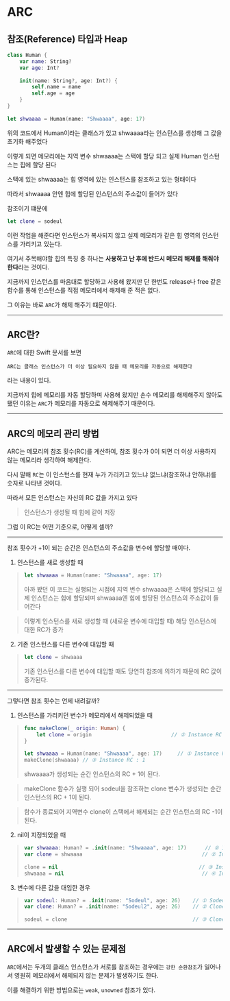 # ARC

## 참조(Reference) 타입과 Heap

```swift
class Human {
    var name: String?
    var age: Int?
    
    init(name: String?, age: Int?) {
        self.name = name
        self.age = age
    }
}
 
let shwaaaa = Human(name: "Shwaaaa", age: 17)
```

위의 코드에서 Human이라는 클래스가 있고 shwaaaa라는 인스턴스를 생성해 그 값을 초기화 해주었다

이렇게 되면 메모리에는 지역 변수 shwaaaa는 스택에 할당 되고 실제 Human 인스턴스는 힙에 할당 된다

스택에 있는 shwaaaa는 힙 영역에 있는 인스턴스를 참조하고 있는 형태이다

따라서 shwaaaa 안엔 힙에 할당된 인스턴스의 주소값이 들어가 있다

참조이기 떄문에 

```swift
let clone = sodeul
```

이런 작업을 해준다면 인스턴스가 복사되지 않고 실제 메모리가 같은 힙 영역의 인스턴스를 가리키고 있는다.

여기서 주목해야할 힙의 특징 중 하나는 **사용하고 난 후에 반드시 메모리 해제를 해줘야한다**라는 것이다.

지금까지 인스턴스를 마음대로 할당하고 사용해 왔지만 단 한번도 release나 free 같은 함수를 통해 인스턴스를 직접 메모리에서 해제해 준 적은 없다.

그 이유는 바로 `ARC`가 해제 해주기 떄문이다.

***

## ARC란?

`ARC`에 대한 Swift 문서를 보면

```
ARC는 클래스 인스턴스가 더 이상 필요하지 않을 때 메모리를 자동으로 해제한다
```

라는 내용이 있다.

지금까지 힙에 메모리를 자동 할당하며 사용해 왔지만 손수 메모리를 해제해주지 않아도 됐던 이유는 `ARC`가 메모리를 자동으로 해제해주기 때문이다.

***

## ARC의 메모리 관리 방법

ARC는 메모리의 참조 횟수(RC)를 계산하여, 참조 횟수가 0이 되면 더 이상 사용하지 않는 메모리라 생각하여 해제한다.

다시 말해 `RC`는 이 인스턴스를 현재 누가 가리키고 있느냐 없느냐(참조하냐 안하냐)를 숫자로 나타낸 것이다.

따라서 모든 인스턴스는 자신의 RC 값을 가지고 있다
> 인스턴스가 생성될 때 힙에 같이 저장

그럼 이 RC는 어떤 기준으로, 어떻게 셀까?

***

참조 횟수가 +1이 되는 순간은 인스턴스의 주소값을 변수에 할당할 때이다.

1. 인스턴스를 새로 생성할 때 
> ```swift
> let shwaaaa = Human(name: "Shwaaaa", age: 17)
> ```
> 아까 봤던 이 코드는 실행되는 시점에 지역 변수 shwaaaa은 스택에 할당되고 실제 인스턴스는 힙에 할당되며 shwaaaa엔 힙에 할당된 인스턴스의 주소값이 들어간다

> 이렇게 인스턴스를 새로 생성할 때 (새로운 변수에 대입할 때) 해당 인스턴스에 대한 RC가 증가

2. 기존 인스턴스를 다른 변수에 대입할 때 
> ```swift
> let clone = shwaaaa
> ```
> 기존 인스턴스를 다른 변수에 대입할 때도 당연히 참조에 의하기 때문에 RC 값이 증가된다.

***

그렇다면 참조 횟수는 언제 내려갈까?

1. 인스턴스를 가리키던 변수가 메모리에서 해제되었을 때 
> ```swift
> func makeClone(_ origin: Human) {
>     let clone = origin                          // ② Instance RC : 2
> }
>  
> let shwaaaa = Human(name: "Shwaaaa", age: 17)     // ① Instance RC : 1
> makeClone(shwaaaa) // ③ Instance RC : 1
> ```
> shwaaaa가 생성되는 순간 인스턴스의 RC + 1이 된다.

> makeClone 함수가 실행 되어 sodeul을 참조하는 clone 변수가 생성되는 순간 인스턴스의 RC + 1이 된다.

> 함수가 종료되어 지역변수 clone이 스택에서 해제되는 순간 인스턴스의 RC -1이 된다.

2.  nil이 지정되었을 때  
> ```swift
> var shwaaaa: Human? = .init(name: "Shwaaaa", age: 17)      // ① Instance RC : 1
> var clone = shwaaaa                                       // ② Instance RC : 2
>  
> clone = nil                                              // ③ Instance RC : 1
> shwaaaa = nil                                             // ④ Instance RC : 0 (메모리 해제)
> ```

3. 변수에 다른 값을 대입한 경우 
> ```swift
> var sodeul: Human? = .init(name: "Sodeul", age: 26)    // ① Sodeul Instance RC : 1
> var clone: Human? = .init(name: "Sodeul2", age: 26)    // ② Clone Instance RC  : 1
>  
> sodeul = clone                                         // ③ Clone Instance RC  : 2, Sodeul Instance RC : 0 (메모리 해제)
> ```

***

## ARC에서 발생할 수 있는 문제점

`ARC`에서는 두개의 클래스 인스턴스가 서로를 참조하는 경우에는 `강한 순환참조`가 일어나서 영원히 메모리에서 해제되지 않는 문제가 발생하기도 한다.

이를 해결하기 위한 방법으로는 `weak`, `unowned` 참조가 있다.
